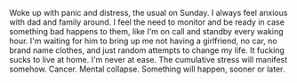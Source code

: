 Woke up with panic and distress, the usual on Sunday. I always feel anxious with dad and family around. I feel the need to monitor and be ready in case something bad happens to them, like I'm on call and standby every waking hour. I'm waiting for him to bring up me not having a girlfriend, no car, no brand name clothes, and just random attempts to change my life. It fucking sucks to live at home. I'm never at ease. The cumulative stress will manifest somehow. Cancer. Mental collapse. Something will happen, sooner or later.

